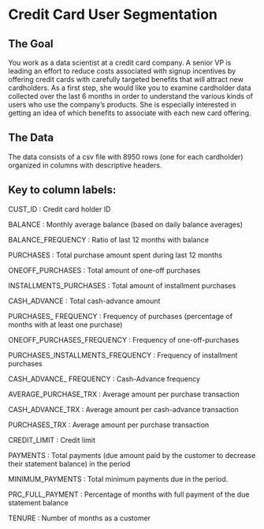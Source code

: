 # Credit Card User Segmentation

##  The Goal
You work as a data scientist at a credit card company. A senior VP is leading an effort to reduce costs associated with signup incentives by offering credit cards with carefully targeted benefits that will attract new cardholders. As a first step, she would like you to examine cardholder data collected over the last 6 months in order to understand the various kinds of users who use the company’s products. She is especially interested in getting an idea of which benefits to associate with each new card offering.

## The Data
The data consists of a csv file with 8950 rows (one for each cardholder) organized in columns with descriptive headers.

## Key to column labels: 
CUST_ID : Credit card holder ID

BALANCE : Monthly average balance (based on daily balance averages)

BALANCE_FREQUENCY : Ratio of last 12 months with balance

PURCHASES : Total purchase amount spent during last 12 months

ONEOFF_PURCHASES : Total amount of one-off purchases

INSTALLMENTS_PURCHASES : Total amount of installment purchases

CASH_ADVANCE : Total cash-advance amount

PURCHASES_ FREQUENCY : Frequency of purchases (percentage of months with at least one purchase)

ONEOFF_PURCHASES_FREQUENCY : Frequency of one-off-purchases

PURCHASES_INSTALLMENTS_FREQUENCY : Frequency of installment purchases

CASH_ADVANCE_ FREQUENCY : Cash-Advance frequency

AVERAGE_PURCHASE_TRX : Average amount per purchase transaction

CASH_ADVANCE_TRX : Average amount per cash-advance transaction

PURCHASES_TRX : Average amount per purchase transaction

CREDIT_LIMIT : Credit limit

PAYMENTS : Total payments (due amount paid by the customer to decrease their statement balance) in the period

MINIMUM_PAYMENTS : Total minimum payments due in the period.

PRC_FULL_PAYMENT : Percentage of months with full payment of the due statement balance

TENURE : Number of months as a customer